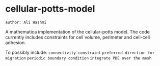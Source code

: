 # cellular-potts-model

`author: Ali Hashmi`

A mathematica implementation of the cellular-potts model. The code currently includes constraints for cell volume, perimeter and cell-cell adhesion.


To possibly include: 
`connectivity constraint`
`preferred direction for migration`
`periodic boundary condition`
`integrate PDE over the mesh`

